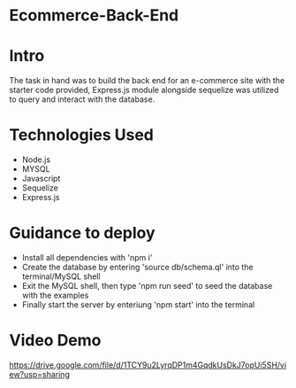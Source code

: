 # Ecommerce-Back-End

# Intro
The task in hand was to build the back end for an e-commerce site with the starter code provided, 
Express.js module alongside sequelize was utilized to query and interact with the database.

# Technologies Used
- Node.js
- MYSQL
- Javascript
- Sequelize
- Express.js

# Guidance to deploy
- Install all dependencies with 'npm i'
- Create the database by entering 'source db/schema.ql' into the terminal/MySQL shell
- Exit the MySQL shell, then type 'npm run seed' to seed the database with the examples
- Finally start the server by enteriung 'npm start' into the terminal

# Video Demo

https://drive.google.com/file/d/1TCY9u2LyrqDP1m4GqdkUsDkJ7opUi5SH/view?usp=sharing

